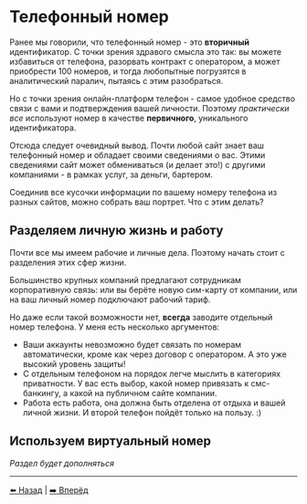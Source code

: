 # Телефонный номер

Ранее мы говорили, что телефонный номер - это **вторичный** идентификатор.
С точки зрения здравого смысла это так: вы можете избавиться от телефона, разорвать контракт с оператором,
а может приобрести 100 номеров, и тогда любопытные погрузятся в аналитический паралич, пытаясь с этим разобраться.

Но с точки зрения онлайн-платформ телефон - самое удобное средство связи с вами и подтверждения вашей личности.
Поэтому *практически все* используют номер в качестве **первичного**, уникального идентификатора.

Отсюда следует очевидный вывод. Почти любой сайт знает ваш телефонный номер и обладает своими сведениями о вас.
Этими сведениями сайт может обмениваться (и делает это!) с другими компаниями - в рамках услуг, за деньги, бартером.

Соединив все кусочки информации по вашему номеру телефона из разных сайтов, можно собрать ваш портрет.
Что с этим делать?

## Разделяем личную жизнь и работу

Почти все мы имеем рабочие и личные дела. Поэтому начать стоит с разделения этих сфер жизни.

Большинство крупных компаний предлагают сотрудникам корпоративную связь: или вы берёте новую сим-карту от компании,
или на ваш личный номер подключают рабочий тариф.

Но даже если такой возможности нет, **всегда** заводите отдельный номер телефона. У меня есть несколько аргументов:
- Ваши аккаунты невозможно будет связать по номерам автоматически, кроме как через договор с оператором.
А это уже высокий уровень защиты!
- С отдельным телефоном на порядок легче мыслить в категориях приватности. У вас есть выбор, какой номер привязать
к смс-банкингу, а какой на публичном сайте компании.
- Работа есть работа, она должна быть отделена от отдыха и вашей личной жизни. И второй телефон пойдёт только на пользу. :)

## Используем виртуальный номер

*Раздел будет дополняться*

---

[⬅️ Назад](./hygiene.md) | [➡️ Вперёд](./email.md)
